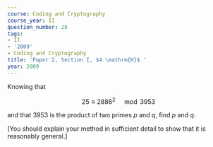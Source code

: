 ```yaml
---
course: Coding and Cryptography
course_year: II
question_number: 28
tags:
- II
- '2009'
- Coding and Cryptography
title: 'Paper 2, Section I, $4 \mathrm{H}$ '
year: 2009
---
```




Knowing that

$$25 \equiv 2886^{2} \quad \bmod 3953$$

and that 3953 is the product of two primes $p$ and $q$, find $p$ and $q$.

[You should explain your method in sufficient detail to show that it is reasonably general.]